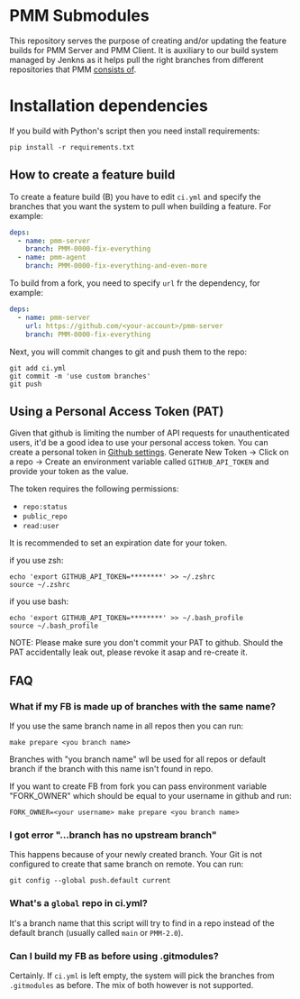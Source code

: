 # PMM Submodules

This repository serves the purpose of creating and/or updating the feature builds for PMM Server and PMM Client. It is auxiliary
to our build system managed by Jenkns as it helps pull the right branches from different repositories that PMM [consists of](https://github.com/percona/pmm).

# Installation dependencies

If you build with Python's script then you need install requirements:

```
pip install -r requirements.txt
```

## How to create a feature build

To create a feature build (B) you have to edit `ci.yml` and specify the branches that you want the system to pull when building a feature. For example:

```yaml
deps:
  - name: pmm-server
    branch: PMM-0000-fix-everything
  - name: pmm-agent
    branch: PMM-0000-fix-everything-and-even-more
```

To build from a fork, you need to specify `url` fr the dependency, for example:

```yaml
deps:
  - name: pmm-server
    url: https://github.com/<your-account>/pmm-server
    branch: PMM-0000-fix-everything
```


Next, you will commit changes to git and push them to the repo:

```
git add ci.yml
git commit -m 'use custom branches'
git push
```

## Using a Personal Access Token (PAT)

Given that github is limiting the number of API requests for unauthenticated users, it'd be a good idea to use your personal access token. You can create a personal token in [Github settings](https://github.com/settings/tokens). Generate New Token -> Click on a repo -> Create an environment variable called `GITHUB_API_TOKEN` and provide your token as the value.

The token requires the following permissions:
* `repo:status`
* `public_repo`
* `read:user`

It is recommended to set an expiration date for your token.

if you use zsh:

```console
echo 'export GITHUB_API_TOKEN=********' >> ~/.zshrc
source ~/.zshrc
```

if you use bash:

```console
echo 'export GITHUB_API_TOKEN=********' >> ~/.bash_profile
source ~/.bash_profile
```

NOTE: Please make sure you don't commit your PAT to github. Should the PAT accidentally leak out, please revoke it asap and re-create it.

## FAQ

### What if my FB is made up of branches with the same name?

If you use the same branch name in all repos then you can run:

```console
make prepare <you branch name>
```
Branches with "you branch name" wll be used for all repos or default branch if the branch with this name isn't found in repo.

If you want to create FB from fork you can pass environment variable "FORK_OWNER" which should be equal to your username in github and run:

```console
FORK_OWNER=<your username> make prepare <you branch name>
```

### I got error "...branch has no upstream branch"

This happens because of your newly created branch. Your Git is not configured to create that same branch on remote. You can run:

```console
git config --global push.default current
```
### What's a `global` repo in ci.yml?

It's a branch name that this script will try to find in a repo instead of the default branch (usually called `main` or `PMM-2.0`).

### Can I build my FB as before using .gitmodules?

Certainly. If `ci.yml` is left empty, the system will pick the branches from `.gitmodules` as before. The mix of both however is not supported.
